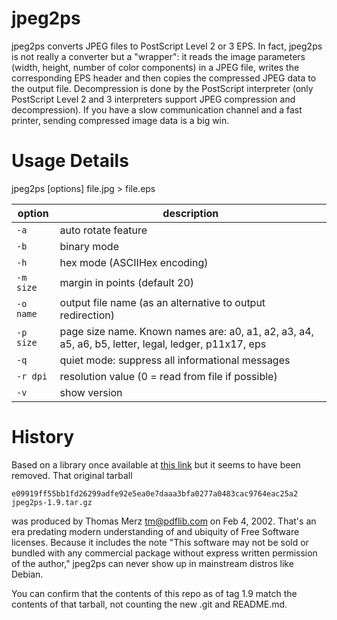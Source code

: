 jpeg2ps
=======
jpeg2ps converts JPEG files to PostScript Level 2 or 3 EPS. In fact, jpeg2ps
is not really a converter but a "wrapper": it reads the image parameters
(width, height, number of color components) in a JPEG file, writes the
corresponding EPS header and then copies the compressed JPEG data to the output
file. Decompression is done by the PostScript interpreter (only PostScript
Level 2 and 3 interpreters support JPEG compression and decompression).
If you have a slow communication channel and a fast printer, sending
compressed image data is a big win.

Usage Details
=============
jpeg2ps [options] file.jpg > file.eps

| option    | description |
|-----------|-------------|
| `-a`      | auto rotate feature |
| `-b`      | binary mode |
| `-h`      | hex mode (ASCIIHex encoding) |
| `-m size` | margin in points (default 20) |
| `-o name` | output file name (as an alternative to output redirection) |
| `-p size` | page size name. Known names are: a0, a1, a2, a3, a4, a5, a6, b5, letter, legal, ledger, p11x17, eps |
| `-q`      | quiet mode: suppress all informational messages |
| `-r dpi`  | resolution value (0 = read from file if possible) |
| `-v`      | show version |

History
=======
Based on a library once available at [this link](http://www.pdflib.com/fileadmin/pdflib/products/more/jpeg2ps/jpeg2ps-1.9.tar.gz) but it seems to have been removed.
That original tarball
```
e09919ff55bb1fd26299adfe92e5ea0e7daaa3bfa0277a0483cac9764eac25a2  jpeg2ps-1.9.tar.gz
```
was produced by Thomas Merz <tm@pdflib.com> on Feb 4, 2002.  That's an era
predating modern understanding of and ubiquity of Free Software licenses.
Because it includes the note "This software may not be sold or bundled with
any commercial package without express written permission of the author,"
jpeg2ps can never show up in mainstream distros like Debian.

You can confirm that the contents of this repo as of tag 1.9 match the
contents of that tarball, not counting the new .git and README.md.
